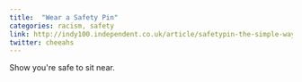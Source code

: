 ```yaml
---
title:  "Wear a Safety Pin"
categories: racism, safety
link: http://indy100.independent.co.uk/article/safetypin-the-simple-way-to-show-solidarity-with-the-uks-immigrant-population--ZJzeRPz6kHW
twitter: cheeahs
---
```

Show you're safe to sit near.

